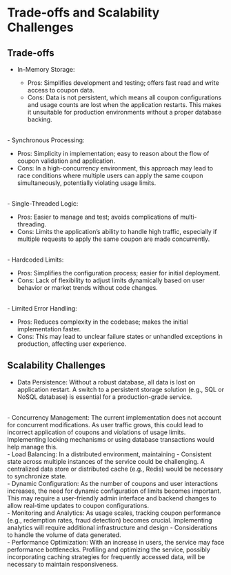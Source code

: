 # Trade-offs and Scalability Challenges
## Trade-offs

- In-Memory Storage:

  - Pros: Simplifies development and testing; offers fast read and write access to coupon data.
  - Cons: Data is not persistent, which means all coupon configurations and usage counts are lost when the application restarts. This makes it unsuitable for production environments without a proper database backing.
<br>
- Synchronous Processing:

  - Pros: Simplicity in implementation; easy to reason about the flow of coupon validation and application.
  - Cons: In a high-concurrency environment, this approach may lead to race conditions where multiple users can apply the same coupon simultaneously, potentially violating usage limits.
<br>
- Single-Threaded Logic:

  - Pros: Easier to manage and test; avoids complications of multi-threading.
  - Cons: Limits the application’s ability to handle high traffic, especially if multiple requests to apply the same coupon are made concurrently.
<br>
- Hardcoded Limits:

  - Pros: Simplifies the configuration process; easier for initial deployment.
  - Cons: Lack of flexibility to adjust limits dynamically based on user behavior or market trends without code changes.
<br>
- Limited Error Handling:

  - Pros: Reduces complexity in the codebase; makes the initial implementation faster.
  - Cons: This may lead to unclear failure states or unhandled exceptions in production, affecting user experience.

## Scalability Challenges

- Data Persistence:
Without a robust database, all data is lost on application restart. A switch to a persistent storage solution (e.g., SQL or NoSQL database) is essential for a production-grade service.
<br>
- Concurrency Management:
The current implementation does not account for concurrent modifications. As user traffic grows, this could lead to incorrect application of coupons and violations of usage limits. Implementing locking mechanisms or using database transactions would help manage this.
<br>
- Load Balancing:
In a distributed environment, maintaining - Consistent state across multiple instances of the service could be challenging. A centralized data store or distributed cache (e.g., Redis) would be necessary to synchronize state.
<br>
- Dynamic Configuration:
As the number of coupons and user interactions increases, the need for dynamic configuration of limits becomes important. This may require a user-friendly admin interface and backend changes to allow real-time updates to coupon configurations.
<br>
- Monitoring and Analytics:
As usage scales, tracking coupon performance (e.g., redemption rates, fraud detection) becomes crucial. Implementing analytics will require additional infrastructure and design - Considerations to handle the volume of data generated.
<br>
- Performance Optimization:
With an increase in users, the service may face performance bottlenecks. Profiling and optimizing the service, possibly incorporating caching strategies for frequently accessed data, will be necessary to maintain responsiveness.
